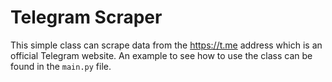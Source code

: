 # Telegram Scraper

This simple class can scrape data from the https://t.me address which is an official Telegram website. An example to see how to use the class can be found in the `main.py` file.
